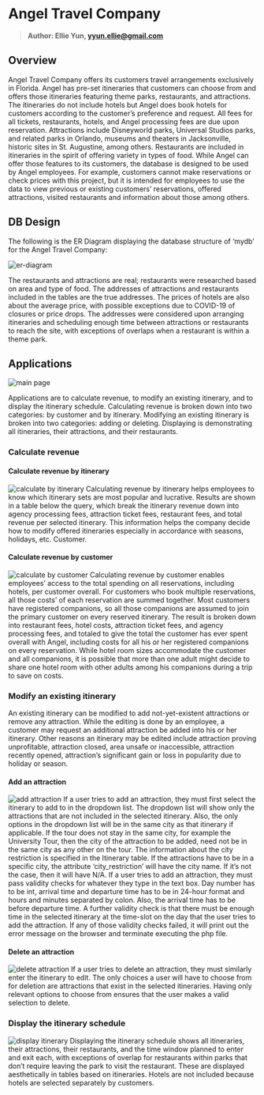 ﻿# Angel Travel Company
> **Author: Ellie Yun, yyun.ellie@gmail.com**

## Overview

Angel Travel Company offers its customers travel arrangements exclusively in Florida. Angel has pre-set itineraries that customers can choose from and offers those itineraries
featuring theme parks, restaurants, and attractions. The itineraries do not include hotels but Angel does book hotels for customers according to the customer’s preference and request. All
fees for all tickets, restaurants, hotels, and Angel processing fees are due upon reservation.
Attractions include Disneyworld parks, Universal Studios parks, and related parks in Orlando,
museums and theaters in Jacksonville, historic sites in St. Augustine, among others. Restaurants
are included in itineraries in the spirit of offering variety in types of food. While Angel can offer
those features to its customers, the database is designed to be used by Angel employees. For
example, customers cannot make reservations or check prices with this project, but it is
intended for employees to use the data to view previous or existing customers’ reservations,
offered attractions, visited restaurants and information about those among others.


## DB Design

The following is the ER Diagram displaying the database structure of ‘mydb’ for the Angel Travel Company:

![er-diagram](https://user-images.githubusercontent.com/87594239/134275110-839ccaad-d379-4f38-bf17-78d0252a03df.png)

The restaurants and attractions are real; restaurants were researched based on area
and type of food. The addresses of attractions and restaurants included in the tables are the
true addresses. The prices of hotels are also about the average price, with possible exceptions
due to COVID-19 of closures or price drops. The addresses were considered upon arranging
itineraries and scheduling enough time between attractions or restaurants to reach the site,
with exceptions of overlaps when a restaurant is within a theme park.

## Applications

![main page](https://user-images.githubusercontent.com/87594239/127569010-8d80635d-3a98-4476-9c76-0f0bac17364a.png)

Applications are to calculate revenue, to modify an existing itinerary, and to display the
itinerary schedule. Calculating revenue is broken down into two categories: by customer and by
itinerary. Modifying an existing itinerary is broken into two categories: adding or deleting.
Displaying is demonstrating all itineraries, their attractions, and their restaurants.

### Calculate revenue
#### Calculate revenue by itinerary
![calculate by itinerary](https://user-images.githubusercontent.com/87594239/127569289-807517c9-30ce-48f1-a8c8-68118e1e3209.gif)
Calculating revenue by itinerary helps employees to know which itinerary sets are most
popular and lucrative. Results are shown in a table below the query, which break the itinerary
revenue down into agency processing fees, attraction ticket fees, restaurant fees, and total
revenue per selected itinerary. This information helps the company decide how to modify
offered itineraries especially in accordance with seasons, holidays, etc. 
Customer.

#### Calculate revenue by customer
![calculate by customer](https://user-images.githubusercontent.com/87594239/127569308-2dca46e6-6d33-463d-8b54-8795c61bd9b1.gif)
Calculating revenue by customer enables employees’ access to the total spending on all
reservations, including hotels, per customer overall. For customers who book multiple
reservations, all those costs’ of each reservation are summed together. Most customers have
registered companions, so all those companions are assumed to join the primary customer on
every reserved itinerary. The result is broken down into restaurant fees, hotel costs, attraction
ticket fees, and agency processing fees, and totaled to give the total the customer has ever
spent overall with Angel, including costs for all his or her registered companions on every
reservation. While hotel room sizes accommodate the customer and all companions, it is
possible that more than one adult might decide to share one hotel room with other adults
among his companions during a trip to save on costs.


### Modify an existing itinerary

An existing itinerary can be modified to add not-yet-existent attractions or remove any
attraction. While the editing is done by an employee, a customer may request an additional
attraction be added into his or her itinerary. Other reasons an itinerary may be edited include
attraction proving unprofitable, attraction closed, area unsafe or inaccessible, attraction
recently opened, attraction’s significant gain or loss in popularity due to holiday or season.

#### Add an attraction
![add attraction](https://user-images.githubusercontent.com/87594239/127569500-ee120067-b3b5-4bcb-9247-2fb8faf23cdc.gif)
If a user tries to add an attraction, they must first select the itinerary to add to in the
dropdown list. The dropdown list will show only the attractions that are not included in the
selected itinerary. Also, the only options in the dropdown list will be in the same city as that
itinerary if applicable. If the tour does not stay in the same city, for example the University Tour, then the city of the attraction to be added, need not be in the same city as any other on
the tour. The information about the city restriction is specified in the Itinerary table. If the
attractions have to be in a specific city, the attribute ‘city\_restriction’ will have the city name. If
it’s not the case, then it will have N/A. If a user tries to add an attraction, they must pass
validity checks for whatever they type in the text box. Day number has to be int, arrival time
and departure time has to be in 24-hour format and hours and minutes separated by colon.
Also, the arrival time has to be before departure time. A further validity check is that there
must be enough time in the selected itinerary at the time-slot on the day that the user tries to
add the attraction. If any of those validity checks failed, it will print out the error message on
the browser and terminate executing the php file.

#### Delete an attraction
![delete attraction](https://user-images.githubusercontent.com/87594239/127569562-07a47e3a-7c92-482b-b9b9-48d4232b8f9e.gif)
If a user tries to delete an attraction, they must similarly enter the itinerary to edit. The
only choices a user will have to choose from for deletion are attractions that exist in the
selected itineraries. Having only relevant options to choose from ensures that the user makes a
valid selection to delete.

### Display the itinerary schedule
![display itinerary](https://user-images.githubusercontent.com/87594239/127569607-578165f8-4f76-4f31-b54a-5215f86b42e3.gif)
Displaying the itinerary schedule shows all itineraries, their attractions, their
restaurants, and the time window planned to enter and exit each, with exceptions of overlap
for restaurants within parks that don’t require leaving the park to visit the restaurant. These are
displayed aesthetically in tables based on itineraries. Hotels are not included because hotels are selected separately by customers. 
